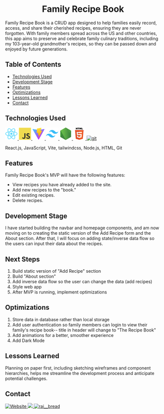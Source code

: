 <h1 align="center">Family Recipe Book</h1>

<p>
  Family Recipe Book is a CRUD app designed to help families easily record, access, and share their cherished recipes, ensuring they are never forgotten. 
  With family members spread across the US and other countries, this app aims to preserve and celebrate family culinary traditions, including my 103-year-old grandmother's recipes, so they can be passed down and enjoyed by future generations.
</p>

## Table of Contents
- [Technologies Used](#technologies-used)
- [Development Stage](#development-stage)
- [Features](#features)
- [Optimizations](#optimizations)
- [Lessons Learned](#lessons-learned)
- [Contact](#contact)

## Technologies Used 
<!-- React -->
<a href="https://react.dev/" target="_blank" rel="noreferrer"> 
    <img src="https://raw.githubusercontent.com/devicons/devicon/ca28c779441053191ff11710fe24a9e6c23690d6/icons/react/react-original.svg" alt="React.js" width="40" height="40"/> 
</a> 

<!-- JS -->
<a href="https://developer.mozilla.org/en-US/docs/Web/JavaScript" target="_blank" rel="noreferrer"> 
    <img src="https://raw.githubusercontent.com/devicons/devicon/master/icons/javascript/javascript-original.svg" alt="javascript" width="40" height="40"/> 
</a> 

<!-- VITE -->
<a href="https://vite.dev/" target="_blank" rel="noreferrer"> 
    <img src="https://raw.githubusercontent.com/devicons/devicon/ca28c779441053191ff11710fe24a9e6c23690d6/icons/vitejs/vitejs-original.svg" alt="Vite" width="40" height="40"/> 
</a> 

<!-- Tailwind -->
<a href="https://tailwindcss.com/" target="_blank" rel="noreferrer"> 
    <img src="https://raw.githubusercontent.com/devicons/devicon/ca28c779441053191ff11710fe24a9e6c23690d6/icons/tailwindcss/tailwindcss-original.svg" alt="tailwindcss" width="40" height="40"/> 
</a> 

<!-- Nodejs -->
<a href="https://nodejs.org/en/" target="_blank" rel="noreferrer"> 
    <img src="https://raw.githubusercontent.com/devicons/devicon/ca28c779441053191ff11710fe24a9e6c23690d6/icons/nodejs/nodejs-original.svg" alt="nodejs" width="40" height="40"/> 
</a> 

<a href="https://www.w3.org/html/" target="_blank" rel="noreferrer"> 
  <img src="https://raw.githubusercontent.com/devicons/devicon/master/icons/html5/html5-original-wordmark.svg" alt="html5" width="40" height="40"/> 
</a> 
<a href="https://git-scm.com/" target="_blank" rel="noreferrer"> 
  <img src="https://www.vectorlogo.zone/logos/git-scm/git-scm-icon.svg" alt="git" width="40" height="40"/> 
</a>
<p>React.js, JavaScript, Vite, tailwindcss, Node.js, HTML, Git</p>

## Features
<p>Family Recipe Book's MVP will have the following features:</p>
<ul>
    <li>View recipes you have already added to the site.</li>
    <li>Add new recipes to the "book."</li>
    <li>Edit existing recipes.</li>
    <li>Delete recipes.</li>
</ul>

## Development Stage
<p>I have started building the navbar and homepage components, and am now moving on to creating the static version of the Add Recipe form and the About section. After that, I will focus on adding state/inverse data flow so the users can input their data about the recipes.</p>

## Next Steps
<ol>
    <li>Build static version of "Add Recipe" section</li>
    <li>Build "About section"</li>
    <li>Add inverse data flow so the user can change the data (add recipes)</li>
    <li>Style web app</li>
    <li>After MVP is running, implement optimizations</li>
</ol>

## Optimizations
<ol>
    <li>Store data in database rather than local storage</li>
    <li>Add user authentication so family members can login to view their family's recipe book-- title in header will change to "The <LastName's> Recipe Book"</li>
    <li>Add animations for a better, smoother experience</li>
    <li>Add Dark Mode</li>
</ol>

## Lessons Learned
<p>Planning on paper first, including sketching wireframes and component hierarchies, helps me streamline the development process and anticipate potential challenges.</p>

## Contact
<p> 
  <a href="https://raisadorzback.netlify.app/" target="blank">
    <img src="https://img.shields.io/badge/Website-563d7c?&style=for-the-badge" alt="Website">
  </a>
  <a href="https://www.linkedin.com/in/raisa-d/">
    <img src="https://img.shields.io/badge/LinkedIn-046E6D?logo=linkedin&style=for-the-badge">
  </a>
  <a href="https://twitter.com/rai__bread" target="blank">
    <img src="https://img.shields.io/badge/Twitter-563d7c?logo=twitter&style=for-the-badge&logoColor=white" alt="rai__bread" />
  </a> 
</p>
